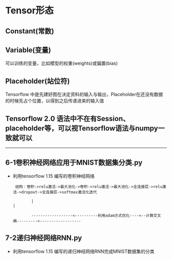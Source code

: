 # Tensor形态

## Constant(常数)

## Variable(变量)

可以训练的变量，比如模型的权重(weights)或偏置(bias)

## Placeholder(站位符)

Tensorflow 中是先建好图在决定资料的输入与输出，Placeholder在还没有数据的时候先占个位置，以得到之后传递进来的输入值



## Tensorflow 2.0 语法中不在有Session、 placeholder等，可以视Tensorflow语法与numpy一致就可以

--------------------------------------------------------------------------------
## 6-1卷积神经网络应用于MNIST数据集分类.py

  - 利用tensorflow 1.15 编写的卷积神经网络
  
     
         结构：卷积->relu激活->最大池化->卷积->relu激活->最大池化->全连接层->relu激活->dropout->全连接层->softmax激活化迭代
  
                |                                                                                      |
           
                ------------------<----------利用adam方式优化----<--计算交叉熵---------<------------------


## 7-2递归神经网络RNN.py

  - 利用tensorflow 1.15 编写的递归神经网络RNN完成MNIST数据集的分类
 
